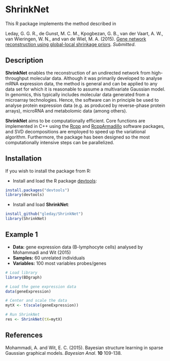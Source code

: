 # ShrinkNet

This R package implements the method described in

Leday, G. G. R., de Gunst, M. C. M., Kpogbezan, G. B., van der Vaart, A. W., van Wieringen, W. N., and van de Wiel, M. A. (2015).
[Gene network reconstruction using global-local shrinkage priors](http://arxiv.org/abs/1510.03771). *Submitted*.

## Description

**ShrinkNet** enables the reconstruction of an undirected network from high-throughput molecular data. Although it was primarily developed to analyse mRNA expression data, the method is general and can be applied to any data set for which it is reasonable to assume a multivariate Gaussian model. In genomics, this typically includes molecular data generated from a microarray technologies. Hence, the software can in principle be used to analyse protein expression data (e.g. as produced by reverse-phase protein arrays), microRNA and metabolomic data (among others).

**ShrinkNet** aims to be computationally efficient. Core functions are implemented in C++ using the [Rcpp](https://cran.r-project.org/web/packages/Rcpp/index.html) and [RcppArmadillo](https://cran.r-project.org/web/packages/RcppArmadillo/index.html) software packages, and SVD decompositions are employed to speed up the variational algorithm. Furthermore, the package has been designed so the most computationally intensive steps can be parallelized.

## Installation

If you wish to install the package from R:

* Install and load the R package [devtools](https://cran.r-project.org/web/packages/devtools/index.html):

```R
install.packages("devtools")
library(devtools)
```

* Install and load **ShrinkNet**:

```R
install_github("gleday/ShrinkNet")
library(ShrinkNet)
```

## Example 1

- **Data:** gene expression data (B-lymphocyte cells) analysed by Mohammadi and Wit (2015) 
- **Samples:** 60 unrelated individuals
- **Variables:** 100 most variables probes/genes

```R
# Load library
library(BDgraph)

# Load the gene expression data
data(geneExpression)

# Center and scale the data
mytX <- t(scale(geneExpression))

# Run ShrinkNet
res <- ShrinkNet(tX=mytX)
```


## References

Mohammadi, A. and Wit, E. C. (2015). Bayesian structure learning in sparse Gaussian graphical models. *Bayesian Anal*. **10** 109-138.

